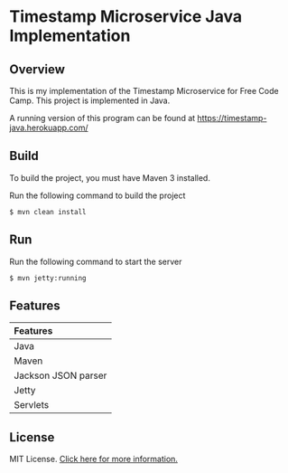 # Timestamp Microservice Java Implementation

## Overview

This is my implementation of the Timestamp Microservice for Free Code Camp.  This project is implemented in  Java.

A running version of this program can be found at https://timestamp-java.herokuapp.com/

## Build

To build the project, you must have Maven 3 installed.

Run the following command to build the project

    $ mvn clean install 

## Run

Run the following command to start the server 

    $ mvn jetty:running

## Features

| Features 
|:---------         
| Java           
| Maven  
| Jackson JSON parser
| Jetty         
| Servlets  

## License

MIT License. [Click here for more information.](LICENSE.md)
